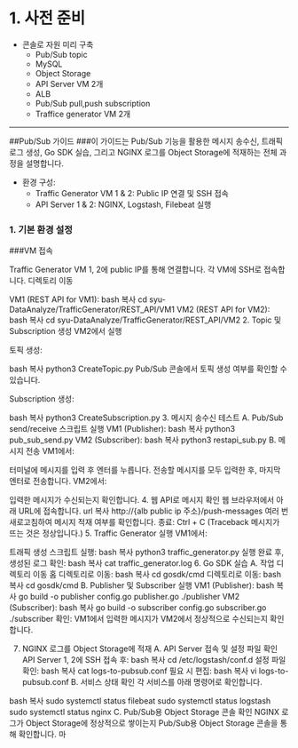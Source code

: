 # 1. 사전 준비
- 콘솔로 자원 미리 구축
  - Pub/Sub topic
  - MySQL
  - Object Storage
  - API Server VM 2개
  - ALB
  - Pub/Sub pull,push subscription
  - Traffice generator VM 2개

---

##Pub/Sub 가이드
###이 가이드는 Pub/Sub 기능을 활용한 메시지 송수신, 트래픽 로그 생성, Go SDK 실습, 그리고 NGINX 로그를 Object Storage에 적재하는 전체 과정을 설명합니다.
- 환경 구성:
  - Traffic Generator VM 1 & 2: Public IP 연결 및 SSH 접속
  - API Server 1 & 2: NGINX, Logstash, Filebeat 실행

### 1. 기본 환경 설정
###VM 접속

Traffic Generator VM 1, 2에 public IP를 통해 연결합니다.
각 VM에 SSH로 접속합니다.
디렉토리 이동

VM1 (REST API for VM1):
bash
복사
cd syu-DataAnalyze/TrafficGenerator/REST_API/VM1
VM2 (REST API for VM2):
bash
복사
cd syu-DataAnalyze/TrafficGenerator/REST_API/VM2
2. Topic 및 Subscription 생성
VM2에서 실행

토픽 생성:

bash
복사
python3 CreateTopic.py
Pub/Sub 콘솔에서 토픽 생성 여부를 확인할 수 있습니다.

Subscription 생성:

bash
복사
python3 CreateSubscription.py
3. 메시지 송수신 테스트
A. Pub/Sub send/receive 스크립트 실행
VM1 (Publisher):
bash
복사
python3 pub_sub_send.py
VM2 (Subscriber):
bash
복사
python3 restapi_sub.py
B. 메시지 전송
VM1에서:

터미널에 메시지를 입력 후 엔터를 누릅니다.
전송할 메시지를 모두 입력한 후, 마지막 엔터로 전송합니다.
VM2에서:

입력한 메시지가 수신되는지 확인합니다.
4. 웹 API로 메시지 확인
웹 브라우저에서 아래 URL에 접속합니다.
url
복사
http://{alb public ip 주소}/push-messages
여러 번 새로고침하여 메시지 적재 여부를 확인합니다.
종료: Ctrl + C
(Traceback 메시지가 뜨는 것은 정상입니다.)
5. Traffic Generator 실행
VM1에서:

트래픽 생성 스크립트 실행:
bash
복사
python3 traffic_generator.py
실행 완료 후, 생성된 로그 확인:
bash
복사
cat traffic_generator.log
6. Go SDK 실습
A. 작업 디렉토리 이동
홈 디렉토리로 이동:
bash
복사
cd
gosdk/cmd 디렉토리로 이동:
bash
복사
cd gosdk/cmd
B. Publisher 및 Subscriber 실행
VM1 (Publisher):
bash
복사
go build -o publisher config.go publisher.go
./publisher
VM2 (Subscriber):
bash
복사
go build -o subscriber config.go subscriber.go
./subscriber
확인: VM1에서 입력한 메시지가 VM2에서 정상적으로 수신되는지 확인합니다.

7. NGINX 로그를 Object Storage에 적재
A. API Server 접속 및 설정 파일 확인
API Server 1, 2에 SSH 접속 후:
bash
복사
cd /etc/logstash/conf.d
설정 파일 확인:
bash
복사
cat logs-to-pubsub.conf
필요 시 편집:
bash
복사
vi logs-to-pubsub.conf
B. 서비스 상태 확인
각 서비스를 아래 명령어로 확인합니다.

bash
복사
sudo systemctl status filebeat
sudo systemctl status logstash
sudo systemctl status nginx
C. Pub/Sub용 Object Storage 콘솔 확인
NGINX 로그가 Object Storage에 정상적으로 쌓이는지 Pub/Sub용 Object Storage 콘솔을 통해 확인합니다.
마
